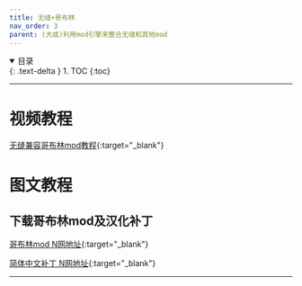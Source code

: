 ```yaml
---
title: 无缝+哥布林
nav_order: 3
parent: (大成)利用mod引擎来整合无缝和其他mod
---
```


<details open markdown="block">
  <summary>
    目录
  </summary>
  {: .text-delta }
1. TOC
{:toc}
</details>

---

# 视频教程

[无缝兼容哥布林mod教程](https://www.bilibili.com/video/BV1eiNhe7EZr){:target="_blank"}

# 图文教程

## 下载哥布林mod及汉化补丁

[哥布林mod N网地址](https://www.nexusmods.com/eldenring/mods/3091){:target="_blank"}

[简体中文补丁 N网地址](https://www.nexusmods.com/eldenring/mods/6235){:target="_blank"}

---


